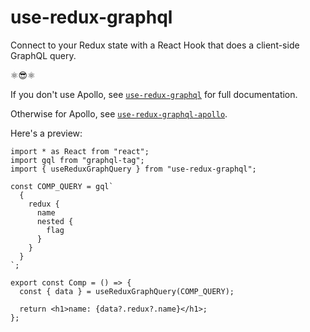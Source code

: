 # use-redux-graphql

Connect to your Redux state with a React Hook that does a client-side GraphQL query.

⚛️:sunglasses:⚛️


If you don't use Apollo, see [`use-redux-graphql`](https://github.com/AndersDJohnson/use-redux-graphql/tree/master/packages/use-redux-graphql/README.md)
for full documentation.

Otherwise for Apollo, see [`use-redux-graphql-apollo`](https://github.com/AndersDJohnson/use-redux-graphql/tree/master/packages/use-redux-graphql-apollo/README.md).

Here's a preview:

```tsx
import * as React from "react";
import gql from "graphql-tag";
import { useReduxGraphQuery } from "use-redux-graphql";

const COMP_QUERY = gql`
  {
    redux {
      name
      nested {
        flag
      }
    }
  }
`;

export const Comp = () => {
  const { data } = useReduxGraphQuery(COMP_QUERY);

  return <h1>name: {data?.redux?.name}</h1>;
};
```
